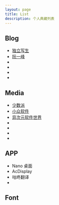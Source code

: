 ```yaml
---
layout: page
title: List
description: 个人典藏列表
---
```


## Blog

- [独立写生](http://cnfeat.com/)
- [阮一峰](http://www.ruanyifeng.com/home.html)
- []()
- []()
- []()
- []()

## Media

- [少数派](http://sspai.com/)
- [小众软件](http://www.appinn.com/)
- [异次元软件世界](http://www.iplaysoft.com/)
- []()
- []()
- []()
- []()

## APP

- Nano 桌面
- AcDisplay
- 咕咚翻译
- 


## Font



